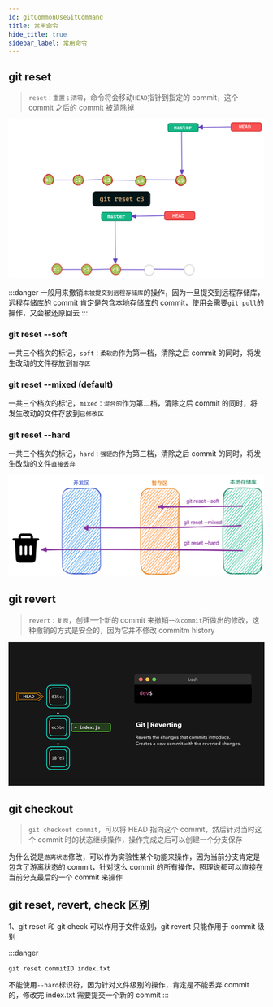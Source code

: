 ```yaml
---
id: gitCommonUseGitCommand
title: 常用命令
hide_title: true
sidebar_label: 常用命令
---
```


## git reset

> `reset：重置；清零`，命令将会移动`HEAD`指针到指定的 commit，这个 commit 之后的 commit 被清除掉

![git-reset](../../../static/img/git_reset.png)

:::danger
一般用来撤销`未被提交到远程存储库`的操作，因为一旦提交到远程存储库，远程存储库的 commit 肯定是包含本地存储库的 commit，使用会需要`git pull`的操作，又会被还原回去
:::

### git reset --soft

一共三个档次的标记，`soft：柔软的`作为第一档，清除之后 commit 的同时，将发生改动的文件存放到`暂存区`

### git reset --mixed (default)

一共三个档次的标记，`mixed：混合的`作为第二档，清除之后 commit 的同时，将发生改动的文件存放到`已修改区`

### git reset --hard

一共三个档次的标记，`hard：强硬的`作为第三档，清除之后 commit 的同时，将发生改动的文件`直接丢弃`

![git-reset-mode](../../../static/img/git_reset_mode.png)

## git revert

> `revert：复原`，创建一个新的 commit 来撤销`一次commit`所做出的修改，这种撤销的方式是安全的，因为它并不修改 commitm history

![git-revert](../../../static/img/3kkd2ahn41zixs12xgpf.gif)

## git checkout

> `git checkout commit`，可以将 HEAD 指向这个 commit，然后针对当时这个 commit 时的状态继续操作，操作完成之后可以创建一个分支保存

为什么说是`游离状态`修改，可以作为实验性某个功能来操作，因为当前分支肯定是包含了游离状态的 commit，针对这么 commit 的所有操作，照理说都可以直接在当前分支最后的一个 commit 来操作

## git reset, revert, check 区别

1、git reset 和 git check 可以作用于文件级别，git revert 只能作用于 commit 级别

:::danger

```shell title="针对index.txt重置到commitID时的状态"
git reset commitID index.txt
```

不能使用`--hard`标识符，因为针对文件级别的操作，肯定是不能丢弃 commit 的，修改完 index.txt 需要提交一个新的 commit
:::
